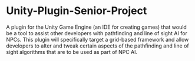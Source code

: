# Unity-Plugin-Senior-Project
A plugin for the Unity Game Engine (an IDE for creating games) that would be a tool to assist other developers with pathfinding and line of sight AI for NPCs. This plugin will specifically target a grid-based framework and allow developers to alter and tweak certain aspects of the pathfinding and line of sight algorithms that are to be used as part of NPC AI.
